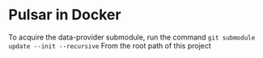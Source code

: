 # Pulsar in Docker
To acquire the data-provider submodule, run the command
```git submodule update --init --recursive```
From the root path of this project
